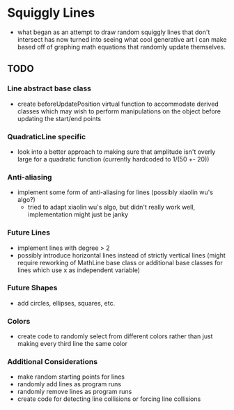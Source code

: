 # Squiggly Lines

- what began as an attempt to draw random squiggly lines that don't intersect has now turned into
  seeing what cool generative art I can make based off of graphing math equations that randomly
  update themselves.

## TODO

### Line abstract base class

- create beforeUpdatePosition virtual function to accommodate derived
  classes which may wish to perform manipulations on the object before
  updating the start/end points

### QuadraticLine specific

- look into a better approach to making sure that amplitude isn't overly large for a quadratic
  function (currently hardcoded to 1/(50 +- 20))

### Anti-aliasing

- implement some form of anti-aliasing for lines (possibly xiaolin wu's algo?)
  - tried to adapt xiaolin wu's algo, but didn't really work well, implementation might
    just be janky

### Future Lines

- implement lines with degree > 2
- possibly introduce horizontal lines instead of strictly vertical lines (might require
  reworking of MathLine base class or additional base classes for lines which use
  x as independent variable)

### Future Shapes

- add circles, ellipses, squares, etc.

### Colors

- create code to randomly select from different colors rather than just making every third
  line the same color

### Additional Considerations

- make random starting points for lines
- randomly add lines as program runs
- randomly remove lines as program runs
- create code for detecting line collisions or forcing line collisions
